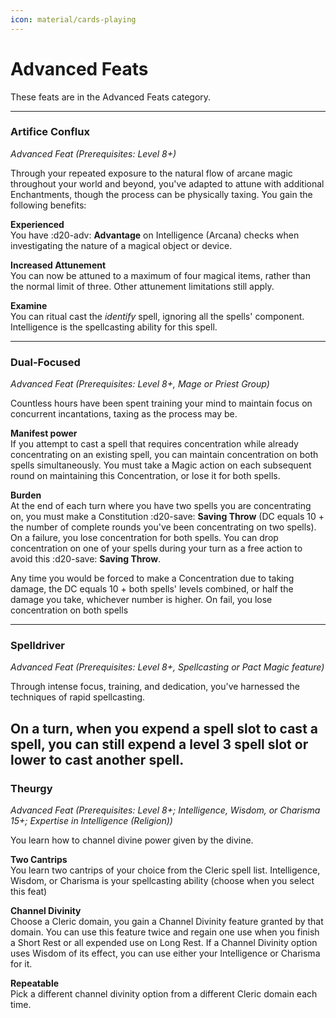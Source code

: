 ```yaml
---
icon: material/cards-playing
---
```


# Advanced Feats

These feats are in the Advanced Feats category.

---

### Artifice Conflux

*Advanced Feat (Prerequisites: Level 8+)*  

Through your repeated exposure to the natural flow of arcane magic throughout your world and beyond, you've adapted to attune with additional Enchantments, though the process can be physically taxing. You gain the following benefits:

**Experienced**  
You have :d20-adv: **Advantage** on Intelligence (Arcana) checks when investigating the nature of a magical object or device.
    
**Increased Attunement**  
You can now be attuned to a maximum of four magical items, rather than the normal limit of three. Other attunement limitations still apply.
    
**Examine**  
You can ritual cast the *identify* spell, ignoring all the spells' component. Intelligence is the spellcasting ability for this spell.

---

### Dual-Focused

*Advanced Feat (Prerequisites: Level 8+, Mage or Priest Group)*

Countless hours have been spent training your mind to maintain focus on concurrent incantations, taxing as the process may be.

**Manifest power**  
If you attempt to cast a spell that requires concentration while already concentrating on an existing spell, you can maintain concentration on both spells simultaneously. You must take a Magic action on each subsequent round on maintaining this Concentration, or lose it for both spells.
    
**Burden**  
At the end of each turn where you have two spells you are concentrating on, you must make a Constitution :d20-save: **Saving Throw** (DC equals 10 + the number of complete rounds you've been concentrating on two spells). On a failure, you lose concentration for both spells. You can drop concentration on one of your spells during your turn as a free action to avoid this :d20-save: **Saving Throw**.

Any time you would be forced to make a Concentration due to taking damage, the DC equals 10 + both spells' levels combined, or half the damage you take, whichever number is higher. On fail, you lose concentration on both spells

---

### Spelldriver

*Advanced Feat (Prerequisites: Level 8+, Spellcasting or Pact Magic feature)*

Through intense focus, training, and dedication, you've harnessed the techniques of rapid spellcasting.

On a turn, when you expend a spell slot to cast a spell, you can still expend a level 3 spell slot or lower to cast another spell.
---

### Theurgy

*Advanced Feat (Prerequisites: Level 8+; Intelligence, Wisdom, or Charisma 15+; Expertise in Intelligence (Religion))*

You learn how to channel divine power given by the divine.

**Two Cantrips**  
You learn two cantrips of your choice from the Cleric spell list. Intelligence, Wisdom, or Charisma is your spellcasting ability (choose when you select this feat)
    
**Channel Divinity**  
Choose a Cleric domain, you gain a Channel Divinity feature granted by that domain. You can use this feature twice and regain one use when you finish a Short Rest or all expended use on Long Rest. If a Channel Divinity option uses Wisdom of its effect, you can use either your Intelligence or Charisma for it.

**Repeatable**  
Pick a different channel divinity option from a different Cleric domain each time.